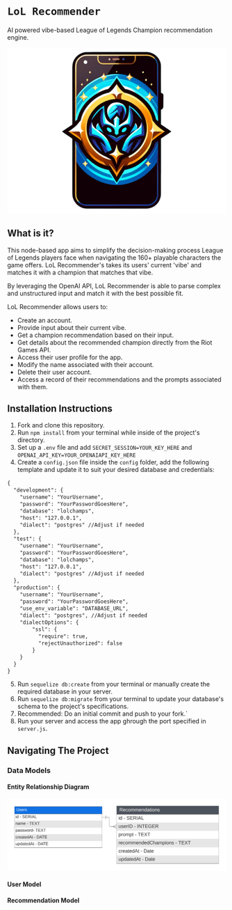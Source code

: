 # `LoL Recommender`
AI powered vibe-based League of Legends Champion recommendation engine.

![LoL Recommender](https://github.com/soyrvelez/lol-champ-recommender/blob/main/resources/lolrecommender.png?sanitize=true)

## What is it?

This node-based app aims to simplify the decision-making process League of Legends players face when navigating the 160+ playable characters the game offers. LoL Recommender's takes its users' current 'vibe' and matches it with a champion that matches that vibe.

By leveraging the OpenAI API, LoL Recommender is able to parse complex and unstructured input and match it with the best possible fit.

LoL Recommender allows users to:
* Create an account.
* Provide input about their current vibe.
* Get a champion recommendation based on their input.
* Get details about the recommended champion directly from the Riot Games API.
* Access their user profile for the app.
* Modify the name associated with their account.
* Delete their user account.
* Access a record of their recommendations and the prompts associated with them.


## Installation Instructions
1. Fork and clone this repository.
2. Run `npm install` from your terminal while inside of the project's directory.
3. Set up a `.env` file and add `SECRET_SESSION=YOUR_KEY_HERE` and `OPENAI_API_KEY=YOUR_OPENAIAPI_KEY_HERE`
4. Create a `config.json` file inside the `config` folder, add the following template and update it to suit your desired database and credentials:
```
{
  "development": {
    "username": "YourUsername",
    "password": "YourPasswordGoesHere",
    "database": "lolchamps",
    "host": "127.0.0.1",
    "dialect": "postgres" //Adjust if needed
  },
  "test": {
    "username": "YourUsername",
    "password": "YourPasswordGoesHere",
    "database": "lolchamps",
    "host": "127.0.0.1",
    "dialect": "postgres" //Adjust if needed
  },
  "production": {
    "username": "YourUsername",
    "password": "YourPasswordGoesHere",
    "use_env_variable": "DATABASE_URL",
    "dialect": "postgres", //Adjust if needed
    "dialectOptions": {
        "ssl": {
          "require": true,
          "rejectUnauthorized": false
        }
    }
  }
}
```
5. Run `sequelize db:create` from your terminal or manually create the required database in your server.
6. Run `sequelize db:migrate` from your terminal to update your database's schema to the project's specifications.
7. Recommended: Do an initial commit and push to your fork.`
8. Run your server and access the app ghrough the port specified in `server.js`.

## Navigating The Project
### Data Models
#### Entity Relationship Diagram
![ERD](https://github.com/soyrvelez/lol-champ-recommender/blob/main/resources/lol-recommender-erd.png?sanitize=true)

#### User Model

#### Recommendation Model

